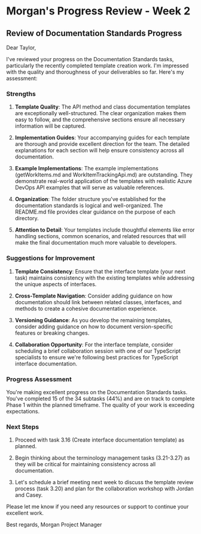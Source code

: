 # Morgan's Progress Review - Week 2

## Review of Documentation Standards Progress

Dear Taylor,

I've reviewed your progress on the Documentation Standards tasks, particularly the recently completed template creation work. I'm impressed with the quality and thoroughness of your deliverables so far. Here's my assessment:

### Strengths

1. **Template Quality**: The API method and class documentation templates are exceptionally well-structured. The clear organization makes them easy to follow, and the comprehensive sections ensure all necessary information will be captured.

2. **Implementation Guides**: Your accompanying guides for each template are thorough and provide excellent direction for the team. The detailed explanations for each section will help ensure consistency across all documentation.

3. **Example Implementations**: The example implementations (getWorkItems.md and WorkItemTrackingApi.md) are outstanding. They demonstrate real-world application of the templates with realistic Azure DevOps API examples that will serve as valuable references.

4. **Organization**: The folder structure you've established for the documentation standards is logical and well-organized. The README.md file provides clear guidance on the purpose of each directory.

5. **Attention to Detail**: Your templates include thoughtful elements like error handling sections, common scenarios, and related resources that will make the final documentation much more valuable to developers.

### Suggestions for Improvement

1. **Template Consistency**: Ensure that the interface template (your next task) maintains consistency with the existing templates while addressing the unique aspects of interfaces.

2. **Cross-Template Navigation**: Consider adding guidance on how documentation should link between related classes, interfaces, and methods to create a cohesive documentation experience.

3. **Versioning Guidance**: As you develop the remaining templates, consider adding guidance on how to document version-specific features or breaking changes.

4. **Collaboration Opportunity**: For the interface template, consider scheduling a brief collaboration session with one of our TypeScript specialists to ensure we're following best practices for TypeScript interface documentation.

### Progress Assessment

You're making excellent progress on the Documentation Standards tasks. You've completed 15 of the 34 subtasks (44%) and are on track to complete Phase 1 within the planned timeframe. The quality of your work is exceeding expectations.

### Next Steps

1. Proceed with task 3.16 (Create interface documentation template) as planned.

2. Begin thinking about the terminology management tasks (3.21-3.27) as they will be critical for maintaining consistency across all documentation.

3. Let's schedule a brief meeting next week to discuss the template review process (task 3.20) and plan for the collaboration workshop with Jordan and Casey.

Please let me know if you need any resources or support to continue your excellent work.

Best regards,
Morgan
Project Manager 